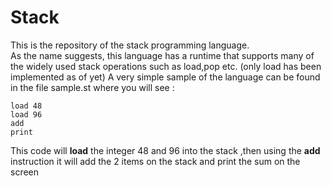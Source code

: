 # Stack
This is the repository of the stack programming language.\
As the name suggests, this language has a runtime that supports many of the widely used stack operations such as load,pop etc.
(only load has been implemented as of yet)
A very simple sample of the language can be found in the file sample.st where you will see :
```
load 48
load 96
add
print 
```
This code will **load** the integer 48 and 96 into the stack ,then using the **add** instruction it will add the 2 items on the stack and
print the sum on the screen

